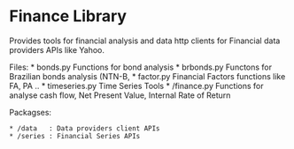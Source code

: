 # Finance Library

Provides tools for financial analysis and data http clients for Financial data providers
APIs like Yahoo.

Files:
    * bonds.py      Functions for bond analysis
    * brbonds.py    Functons  for Brazilian bonds analysis (NTN-B, 
    * factor.py     Financial Factors functions like FA, PA .. 
    * timeseries.py Time Series Tools
    * /finance.py   Functions for analyse cash flow, Net Present Value, Internal Rate of Return
    
Packagses:

    * /data   : Data providers client APIs
    * /series : Financial Series APIs
    
 
